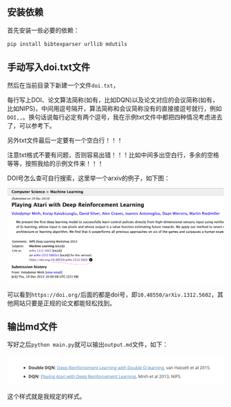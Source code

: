 ## 安装依赖

首先安装一些必要的依赖：

```bash
pip install bibtexparser urllib mdutils
```

## 手动写入doi.txt文件

然后在当前目录下新建一个文件`doi.txt`，

每行写上DOI、论文算法简称(如有，比如DQN)以及论文对应的会议简称(如有，比如NIPS)，中间用逗号隔开，算法简称和会议简称没有的直接接逗号就行，例如`DOI,,`。换句话说每行必定有两个逗号，我在示例txt文件中都把四种情况考虑进去了，可以参考下。

另外txt文件最后一定要有一个空白行！！！

注意txt格式不要有问题，否则容易出错！！！比如中间多出空白行，多余的空格等等，按照我给的示例文件来！！！

DOI号怎么查可自行搜索，这里举一个arxiv的例子，如下图：

![image-20221103003758335](figs/image-20221103003758335.png)

可以看到`https://doi.org/`后面的都是doi号，即`10.48550/arXiv.1312.5602`，其他网站只要是正规的论文都能轻松找到。

## 输出md文件

写好之后`python main.py`就可以输出`output.md`文件，如下：

![image-20221103004037188](figs/image-20221103004037188.png)

这个样式就是我规定的样式。